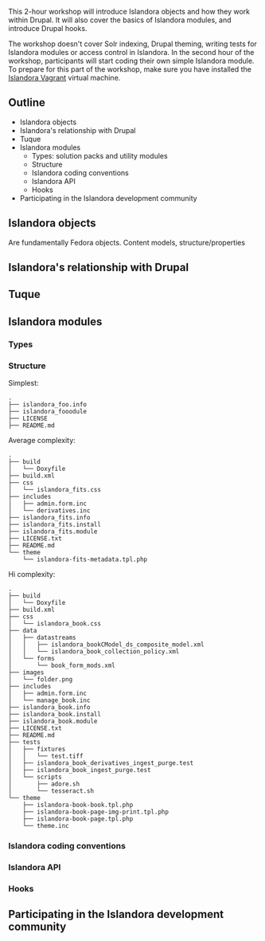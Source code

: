This 2-hour workshop will introduce Islandora objects and how they work within Drupal. It will also cover the basics of Islandora modules, and introduce Drupal hooks.

The workshop doesn't cover Solr indexing, Drupal theming, writing tests for Islandora modules or access control in Islandora. In the second hour of the workshop, participants will start coding their own simple Islandora module. To prepare for this part of the workshop, make sure you have installed the [Islandora Vagrant](https://github.com/Islandora-Labs/islandora_vagrant) virtual machine.

## Outline

* Islandora objects
* Islandora's relationship with Drupal
* Tuque
* Islandora modules
  * Types: solution packs and utility modules
  * Structure
  * Islandora coding conventions
  * Islandora API
  * Hooks
* Participating in the Islandora development community

## Islandora objects
Are fundamentally Fedora objects. Content models, structure/properties

## Islandora's relationship with Drupal


## Tuque


## Islandora modules

### Types

### Structure

Simplest:

```
.
├── islandora_foo.info
├── islandora_fooodule
├── LICENSE
├── README.md
```

Average complexity:
```
.
├── build
│   └── Doxyfile
├── build.xml
├── css
│   └── islandora_fits.css
├── includes
│   ├── admin.form.inc
│   └── derivatives.inc
├── islandora_fits.info
├── islandora_fits.install
├── islandora_fits.module
├── LICENSE.txt
├── README.md
└── theme
    └── islandora-fits-metadata.tpl.php
```

Hi complexity:

```
.
├── build
│   └── Doxyfile
├── build.xml
├── css
│   └── islandora_book.css
├── data
│   ├── datastreams
│   │   ├── islandora_bookCModel_ds_composite_model.xml
│   │   └── islandora_book_collection_policy.xml
│   └── forms
│       └── book_form_mods.xml
├── images
│   └── folder.png
├── includes
│   ├── admin.form.inc
│   └── manage_book.inc
├── islandora_book.info
├── islandora_book.install
├── islandora_book.module
├── LICENSE.txt
├── README.md
├── tests
│   ├── fixtures
│   │   └── test.tiff
│   ├── islandora_book_derivatives_ingest_purge.test
│   ├── islandora_book_ingest_purge.test
│   └── scripts
│       ├── adore.sh
│       └── tesseract.sh
└── theme
    ├── islandora-book-book.tpl.php
    ├── islandora-book-page-img-print.tpl.php
    ├── islandora-book-page.tpl.php
    └── theme.inc
```

### Islandora coding conventions


### Islandora API


### Hooks


## Participating in the Islandora development community